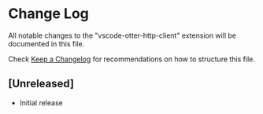 # Change Log

All notable changes to the "vscode-otter-http-client" extension will be documented in this file.

Check [Keep a Changelog](http://keepachangelog.com/) for recommendations on how to structure this file.

## [Unreleased]

- Initial release